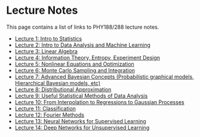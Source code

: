 Lecture Notes
=============

This page contains a list of links to PHY188/288 lecture notes.


 - [Lecture 1: Intro to Statistics](
       https://raw.githubusercontent.com/phy188-288-ucb/seljak-fall-2020/master/lecture-notes/Lecture1_fall2020.pdf
    )
 - [Lecture 2: Intro to Data Analysis and Machine Learning](
       https://raw.githubusercontent.com/phy188-288-ucb/seljak-fall-2020/master/lecture-notes/Lecture2_fall2020.pdf
    )
 - [Lecture 3: Linear Algebra](
       https://raw.githubusercontent.com/phy188-288-ucb/seljak-fall-2020/master/lecture-notes/Lecture3_fall2020.pdf
    )
 - [Lecture 4: Information Theory, Entropy, Experiment Design](
       https://raw.githubusercontent.com/phy188-288-ucb/seljak-fall-2020/master/lecture-notes/Lecture4_fall2020.pdf
    )
 - [Lecture 5: Nonlinear Equations and Optimization](
       https://raw.githubusercontent.com/phy188-288-ucb/seljak-fall-2020/master/lecture-notes/Lecture5_fall2020.pdf
    ) 
 - [Lecture 6: Monte Carlo Sampling and Integration](
       https://raw.githubusercontent.com/phy188-288-ucb/seljak-fall-2020/master/lecture-notes/Lecture6_fall2020.pdf
    )   
 - [Lecture 7: Advanced Bayesian Concepts (Probabilistic graphical models, Hierarchical Bayesian models, etc)](
       https://raw.githubusercontent.com/phy188-288-ucb/seljak-fall-2020/master/lecture-notes/Lecture7_fall2020.pdf
    )
 - [Lecture 8: Distributional Approximation](
       https://raw.githubusercontent.com/phy188-288-ucb/seljak-fall-2020/master/lecture-notes/Lecture8_fall2020.pdf
    )
 - [Lecture 9: Useful Statistical Methods of Data Analysis](
       https://raw.githubusercontent.com/phy188-288-ucb/seljak-fall-2020/master/lecture-notes/Lecture9_fall2020.pdf
    )
 - [Lecture 10: From Interpolation to Regressions to Gaussian Processes](
       https://raw.githubusercontent.com/phy188-288-ucb/seljak-fall-2020/master/lecture-notes/Lecture10_fall2020.pdf
    )
 - [Lecture 11: Classification](
       https://raw.githubusercontent.com/phy188-288-ucb/seljak-fall-2020/master/lecture-notes/Lecture11_fall2020.pdf
    )
 - [Lecture 12: Fourier Methods](
       https://raw.githubusercontent.com/phy188-288-ucb/seljak-fall-2020/master/lecture-notes/Lecture12_fall2020.pdf
    ) 
 - [Lecture 13: Neural Networks for Supervised Learning](
       https://raw.githubusercontent.com/phy188-288-ucb/seljak-fall-2020/master/lecture-notes/Lecture13_fall2020.pdf
    ) 
 - [Lecture 14: Deep Networks for Unsupervised Learning](
       https://raw.githubusercontent.com/phy188-288-ucb/seljak-fall-2020/master/lecture-notes/Lecture14_fall2020.pdf
    ) 
    


